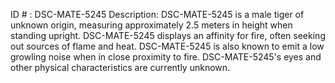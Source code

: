 ID # : DSC-MATE-5245
Description: DSC-MATE-5245 is a male tiger of unknown origin, measuring approximately 2.5 meters in height when standing upright. DSC-MATE-5245 displays an affinity for fire, often seeking out sources of flame and heat. DSC-MATE-5245 is also known to emit a low growling noise when in close proximity to fire. DSC-MATE-5245's eyes and other physical characteristics are currently unknown.